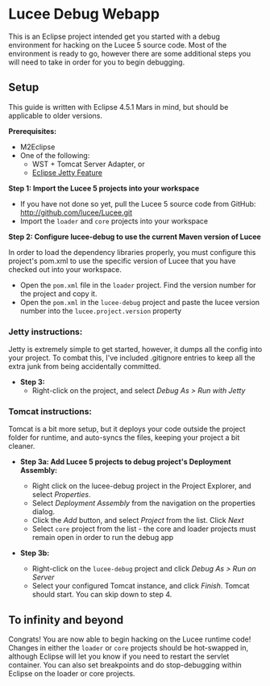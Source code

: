 Lucee Debug Webapp
===

This is an Eclipse project intended get you started with a debug environment for hacking on the Lucee 5 source code.  Most of the environment is ready to go, however there are some additional steps you will need to take in order for you to begin debugging.

Setup
---

This guide is written with Eclipse 4.5.1 Mars in mind, but should be applicable to older versions.

**Prerequisites:**

* M2Eclipse
* One of the following:
  * WST + Tomcat Server Adapter, or
  * [Eclipse Jetty Feature](https://marketplace.eclipse.org/content/eclipse-jetty)

**Step 1:  Import the Lucee 5 projects into your workspace**

* If you have not done so yet, pull the Lucee 5 source code from GitHub: http://github.com/lucee/Lucee.git
* Import the `loader` and `core` projects into your workspace

**Step 2: Configure lucee-debug to use the current Maven version of Lucee**

In order to load the dependency libraries properly, you must configure this project's pom.xml to use the specific version of Lucee that you have checked out into your workspace.

* Open the `pom.xml` file in the `loader` project.  Find the version number for the project and copy it.
* Open the `pom.xml` in the `lucee-debug` project and paste the lucee version number into the `lucee.project.version` property

### Jetty instructions:

Jetty is extremely simple to get started, however, it dumps all the config into your project.  To combat this, I've included .gitignore entries to keep all the extra junk from being accidentally committed.

 * **Step 3:**
   * Right-click on the project, and select *Debug As > Run with Jetty*
   
### Tomcat instructions:

Tomcat is a bit more setup, but it deploys your code outside the project folder for runtime, and auto-syncs the files, keeping your project a bit cleaner.

* **Step 3a:  Add Lucee 5 projects to debug project's Deployment Assembly:**
  * Right click on the lucee-debug project in the Project Explorer, and select *Properties*.
  * Select *Deployment Assembly* from the navigation on the properties dialog.
  * Click the *Add* button, and select *Project* from the list.  Click *Next*
  * Select `core` project from the list - the core and loader projects must remain open in order to run the debug app
  
* **Step 3b:**
  * Right-click on the `lucee-debug` project and click *Debug As > Run on Server*
  * Select your configured Tomcat instance, and click *Finish*.  Tomcat should start.  You can skip down to step 4.
  
To infinity and beyond
---

Congrats! You are now able to begin hacking on the Lucee runtime code!  Changes in either the `loader` or `core` projects should be hot-swapped in, although Eclipse will let you know if you need to restart the servlet container.  You can also set breakpoints and do stop-debugging within Eclipse on the loader or core projects.
